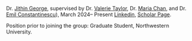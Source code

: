 Dr. <a href="https://dirivian.github.io/">Jithin George</a>, supervised by Dr. <a href="https://www.anl.gov/profile/valerie-e-taylor">Valerie Taylor</a>, Dr. <a href="https://www.anl.gov/profile/maria-k-chan">Maria Chan</a>, and Dr. <a href="https://web.cels.anl.gov/~emconsta/">Emil Constantinescu</a>), March 2024– Present <a href="https://www.linkedin.com/in/jithin-george-0b62519a/">Linkedin</a>, <a href="https://scholar.google.com/citations?user=-Go8DD4AAAAJ&amp;hl=en">Scholar Page</a>.

Position prior to joining the group: Graduate Student, Northwestern University.